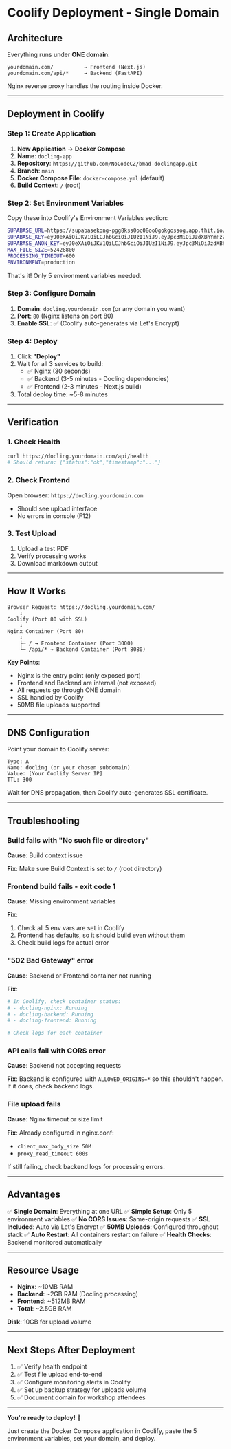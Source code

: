 # Coolify Deployment - Single Domain

## Architecture

Everything runs under **ONE domain**:

```
yourdomain.com/          → Frontend (Next.js)
yourdomain.com/api/*     → Backend (FastAPI)
```

Nginx reverse proxy handles the routing inside Docker.

---

## Deployment in Coolify

### Step 1: Create Application

1. **New Application** → **Docker Compose**
2. **Name**: `docling-app`
3. **Repository**: `https://github.com/NoCodeCZ/bmad-doclingapp.git`
4. **Branch**: `main`
5. **Docker Compose File**: `docker-compose.yml` (default)
6. **Build Context**: `/` (root)

### Step 2: Set Environment Variables

Copy these into Coolify's Environment Variables section:

```bash
SUPABASE_URL=https://supabasekong-pgg8kss0oc08oo0gokgossog.app.thit.io/
SUPABASE_KEY=eyJ0eXAiOiJKV1QiLCJhbGciOiJIUzI1NiJ9.eyJpc3MiOiJzdXBhYmFzZSIsImlhdCI6MTc1OTMyNjAwMCwiZXhwIjo0OTE0OTk5NjAwLCJyb2xlIjoic2VydmljZV9yb2xlIn0.EnOpR72H05QVdHsjZPsw2IC3vSnOUcwOWd8MreYffR4
SUPABASE_ANON_KEY=eyJ0eXAiOiJKV1QiLCJhbGciOiJIUzI1NiJ9.eyJpc3MiOiJzdXBhYmFzZSIsImlhdCI6MTc1OTMyNjAwMCwiZXhwIjo0OTE0OTk5NjAwLCJyb2xlIjoiYW5vbiJ9.9N2FNNrBisKwF-AIj-jdeB4pGRNNBol-kXTNL3RCBFY
MAX_FILE_SIZE=52428800
PROCESSING_TIMEOUT=600
ENVIRONMENT=production
```

That's it! Only 5 environment variables needed.

### Step 3: Configure Domain

1. **Domain**: `docling.yourdomain.com` (or any domain you want)
2. **Port**: `80` (Nginx listens on port 80)
3. **Enable SSL**: ✅ (Coolify auto-generates via Let's Encrypt)

### Step 4: Deploy

1. Click **"Deploy"**
2. Wait for all 3 services to build:
   - ✅ Nginx (30 seconds)
   - ✅ Backend (3-5 minutes - Docling dependencies)
   - ✅ Frontend (2-3 minutes - Next.js build)
3. Total deploy time: ~5-8 minutes

---

## Verification

### 1. Check Health
```bash
curl https://docling.yourdomain.com/api/health
# Should return: {"status":"ok","timestamp":"..."}
```

### 2. Check Frontend
Open browser: `https://docling.yourdomain.com`
- Should see upload interface
- No errors in console (F12)

### 3. Test Upload
1. Upload a test PDF
2. Verify processing works
3. Download markdown output

---

## How It Works

```
Browser Request: https://docling.yourdomain.com/
    ↓
Coolify (Port 80 with SSL)
    ↓
Nginx Container (Port 80)
    ↓
    ├─ / → Frontend Container (Port 3000)
    └─ /api/* → Backend Container (Port 8080)
```

**Key Points**:
- Nginx is the entry point (only exposed port)
- Frontend and Backend are internal (not exposed)
- All requests go through ONE domain
- SSL handled by Coolify
- 50MB file uploads supported

---

## DNS Configuration

Point your domain to Coolify server:

```
Type: A
Name: docling (or your chosen subdomain)
Value: [Your Coolify Server IP]
TTL: 300
```

Wait for DNS propagation, then Coolify auto-generates SSL certificate.

---

## Troubleshooting

### Build fails with "No such file or directory"

**Cause**: Build context issue

**Fix**: Make sure Build Context is set to `/` (root directory)

### Frontend build fails - exit code 1

**Cause**: Missing environment variables

**Fix**:
1. Check all 5 env vars are set in Coolify
2. Frontend has defaults, so it should build even without them
3. Check build logs for actual error

### "502 Bad Gateway" error

**Cause**: Backend or Frontend container not running

**Fix**:
```bash
# In Coolify, check container status:
# - docling-nginx: Running
# - docling-backend: Running
# - docling-frontend: Running

# Check logs for each container
```

### API calls fail with CORS error

**Cause**: Backend not accepting requests

**Fix**: Backend is configured with `ALLOWED_ORIGINS=*` so this shouldn't happen. If it does, check backend logs.

### File upload fails

**Cause**: Nginx timeout or size limit

**Fix**: Already configured in nginx.conf:
- `client_max_body_size 50M`
- `proxy_read_timeout 600s`

If still failing, check backend logs for processing errors.

---

## Advantages

✅ **Single Domain**: Everything at one URL
✅ **Simple Setup**: Only 5 environment variables
✅ **No CORS Issues**: Same-origin requests
✅ **SSL Included**: Auto via Let's Encrypt
✅ **50MB Uploads**: Configured throughout stack
✅ **Auto Restart**: All containers restart on failure
✅ **Health Checks**: Backend monitored automatically

---

## Resource Usage

- **Nginx**: ~10MB RAM
- **Backend**: ~2GB RAM (Docling processing)
- **Frontend**: ~512MB RAM
- **Total**: ~2.5GB RAM

**Disk**: 10GB for upload volume

---

## Next Steps After Deployment

1. ✅ Verify health endpoint
2. ✅ Test file upload end-to-end
3. ✅ Configure monitoring alerts in Coolify
4. ✅ Set up backup strategy for uploads volume
5. ✅ Document domain for workshop attendees

---

**You're ready to deploy!** 🚀

Just create the Docker Compose application in Coolify, paste the 5 environment variables, set your domain, and deploy.
